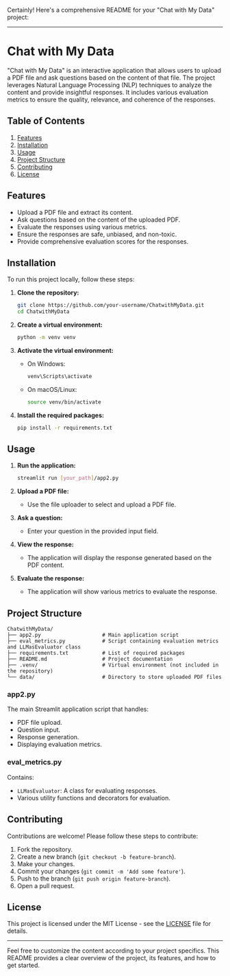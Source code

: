 Certainly! Here's a comprehensive README for your "Chat with My Data" project:

---

# Chat with My Data

"Chat with My Data" is an interactive application that allows users to upload a PDF file and ask questions based on the content of that file. The project leverages Natural Language Processing (NLP) techniques to analyze the content and provide insightful responses. It includes various evaluation metrics to ensure the quality, relevance, and coherence of the responses.

## Table of Contents

1. [Features](#features)
2. [Installation](#installation)
3. [Usage](#usage)
4. [Project Structure](#project-structure)
5. [Contributing](#contributing)
6. [License](#license)

## Features

- Upload a PDF file and extract its content.
- Ask questions based on the content of the uploaded PDF.
- Evaluate the responses using various metrics.
- Ensure the responses are safe, unbiased, and non-toxic.
- Provide comprehensive evaluation scores for the responses.

## Installation

To run this project locally, follow these steps:

1. **Clone the repository:**

    ```bash
    git clone https://github.com/your-username/ChatwithMyData.git
    cd ChatwithMyData
    ```

2. **Create a virtual environment:**

    ```bash
    python -m venv venv
    ```

3. **Activate the virtual environment:**

    - On Windows:

        ```bash
        venv\Scripts\activate
        ```

    - On macOS/Linux:

        ```bash
        source venv/bin/activate
        ```

4. **Install the required packages:**

    ```bash
    pip install -r requirements.txt
    ```

## Usage

1. **Run the application:**

    ```bash
    streamlit run [your_path]/app2.py
    ```

2. **Upload a PDF file:**
   - Use the file uploader to select and upload a PDF file.

3. **Ask a question:**
   - Enter your question in the provided input field.

4. **View the response:**
   - The application will display the response generated based on the PDF content.

5. **Evaluate the response:**
   - The application will show various metrics to evaluate the response.

## Project Structure

```
ChatwithMyData/
├── app2.py                    # Main application script
├── eval_metrics.py            # Script containing evaluation metrics and LLMasEvaluator class
├── requirements.txt           # List of required packages
├── README.md                  # Project documentation
├── .venv/                     # Virtual environment (not included in the repository)
└── data/                      # Directory to store uploaded PDF files
```

### app2.py

The main Streamlit application script that handles:
- PDF file upload.
- Question input.
- Response generation.
- Displaying evaluation metrics.

### eval_metrics.py

Contains:
- `LLMasEvaluator`: A class for evaluating responses.
- Various utility functions and decorators for evaluation.

## Contributing

Contributions are welcome! Please follow these steps to contribute:

1. Fork the repository.
2. Create a new branch (`git checkout -b feature-branch`).
3. Make your changes.
4. Commit your changes (`git commit -m 'Add some feature'`).
5. Push to the branch (`git push origin feature-branch`).
6. Open a pull request.

## License

This project is licensed under the MIT License - see the [LICENSE](LICENSE) file for details.

---

Feel free to customize the content according to your project specifics. This README provides a clear overview of the project, its features, and how to get started.